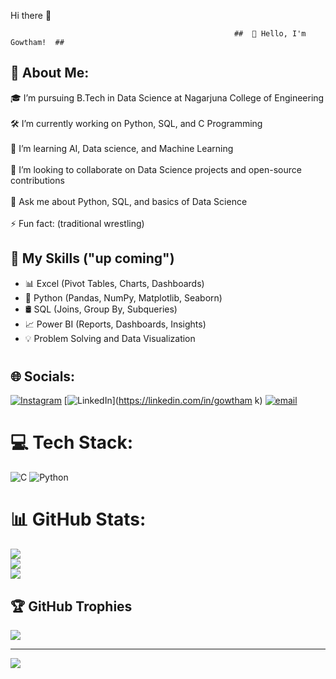 Hi there 👋

                                                      ##  👋 Hello, I'm Gowtham!  ## 

## 💫 About Me:

🎓 I’m pursuing B.Tech in Data Science at Nagarjuna College of Engineering<br><br>🛠️ I’m currently working on Python, SQL, and C Programming<br><br>🌱 I’m learning AI, Data science, and Machine Learning<br><br>🤝 I’m looking to collaborate on Data Science projects and open-source contributions<br><br>💬 Ask me about Python, SQL, and basics of Data Science<br><br>⚡ Fun fact: (traditional wrestling) 


## 🚀 My Skills ("up coming")
- 📊 Excel (Pivot Tables, Charts, Dashboards)
- 🐍 Python (Pandas, NumPy, Matplotlib, Seaborn)
- 🛢️ SQL (Joins, Group By, Subqueries)
- 📈 Power BI (Reports, Dashboards, Insights)
- 💡 Problem Solving and Data Visualization

# 

## 🌐 Socials:
[![Instagram](https://img.shields.io/badge/Instagram-%23E4405F.svg?logo=Instagram&logoColor=white)](https://instagram.com/gowtham888_) [![LinkedIn](https://img.shields.io/badge/LinkedIn-%230077B5.svg?logo=linkedin&logoColor=white)](https://linkedin.com/in/gowtham k) [![email](https://img.shields.io/badge/Email-D14836?logo=gmail&logoColor=white)](mailto:gowtham98455@gmail.com) 

# 💻 Tech Stack:
![C](https://img.shields.io/badge/c-%2300599C.svg?style=plastic&logo=c&logoColor=white) ![Python](https://img.shields.io/badge/python-3670A0?style=plastic&logo=python&logoColor=ffdd54)
# 📊 GitHub Stats:
![](https://github-readme-stats.vercel.app/api?username=gowtham-888&theme=highcontrast&hide_border=true&include_all_commits=false&count_private=false)<br/>
![](https://nirzak-streak-stats.vercel.app/?user=gowtham-888&theme=highcontrast&hide_border=true)<br/>
![](https://github-readme-stats.vercel.app/api/top-langs/?username=gowtham-888&theme=highcontrast&hide_border=true&include_all_commits=false&count_private=false&layout=compact)

## 🏆 GitHub Trophies
![](https://github-profile-trophy.vercel.app/?username=gowtham-888&theme=radical&no-frame=false&no-bg=true&margin-w=4)

---
[![](https://visitcount.itsvg.in/api?id=gowtham-888&icon=0&color=0)](https://visitcount.itsvg.in)

<!-- Proudly created with GPRM ( https://gprm.itsvg.in ) -->
